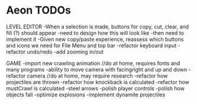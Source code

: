 Aeon TODOs
====

LEVEL EDITOR
	-When a selection is made, buttons for copy, cut, clear, and fill (?) should appear
		-need to design how this will look like
		-then need to implement it
	-Given new copy/paste experience, reassess which buttons and icons we need for File Menu and top bar
	-refactor keyboard input
	-refactor undo/redo
	-add zooming in/out

GAME
	-import new crawling animation //do at home, requires fonts and many programs
	-ability to move camera with facingright and up and down
	-refactor camera //do at home, may require research
	-refactor how projectiles are thrown
	-refactor how knockback is calculated
	-refactor how mustCrawl is calculated
	-steel arrows
	-polish player controls
	-polish how objects fall
	-optimize explosions
	-implement dynamite projectiles
